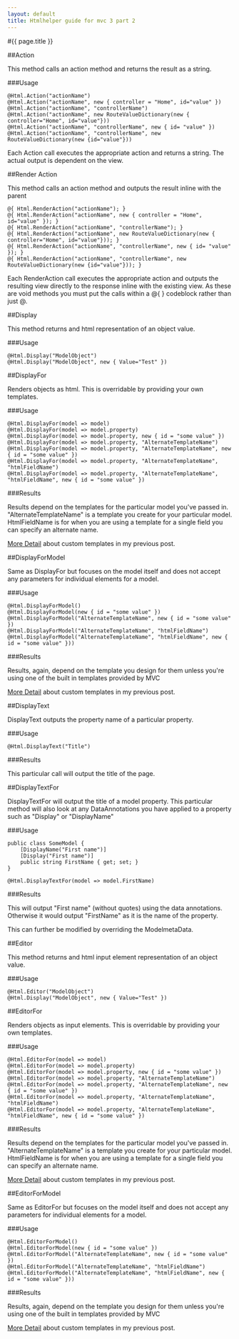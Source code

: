 ```yaml
---
layout: default
title: Htmlhelper guide for mvc 3 part 2
---
```

#{{ page.title }}

##Action

This method calls an action method and returns the result as a string. 

###Usage

    @Html.Action("actionName")
    @Html.Action("actionName", new { controller = "Home", id="value" })
    @Html.Action("actionName", "controllerName")
    @Html.Action("actionName", new RouteValueDictionary(new { controller="Home", id="value"}))
    @Html.Action("actionName", "controllerName", new { id= "value" })
    @Html.Action("actionName", "controllerName", new RouteValueDictionary(new {id="value"}))


Each Action call executes the appropriate action and returns a string. The actual output is dependent on the view.

##Render Action

This method calls an action method and outputs the result inline with the parent

    @{ Html.RenderAction("actionName"); }
    @{ Html.RenderAction("actionName", new { controller = "Home", id="value" }); }
    @{ Html.RenderAction("actionName", "controllerName"); }
    @{ Html.RenderAction("actionName", new RouteValueDictionary(new { controller="Home", id="value"})); }
    @{ Html.RenderAction("actionName", "controllerName", new { id= "value" }); }
    @{ Html.RenderAction("actionName", "controllerName", new RouteValueDictionary(new {id="value"})); }


Each RenderAction call executes the appropriate action and outputs the resulting view directly to the response inline with the existing view. As these are void methods you must put the calls within a @{ } codeblock rather than just @.

##Display

This method returns and html representation of an object value.

###Usage

    @Html.Display("ModelObject")
    @Html.Display("ModelObject", new { Value="Test" })


##DisplayFor

Renders objects as html. This is overridable by providing your own templates.

###Usage

    @Html.DisplayFor(model => model)
    @Html.DisplayFor(model => model.property)
    @Html.DisplayFor(model => model.property, new { id = "some value" })
    @Html.DisplayFor(model => model.property, "AlternateTemplateName")
    @Html.DisplayFor(model => model.property, "AlternateTemplateName", new { id = "some value" })
    @Html.DisplayFor(model => model.property, "AlternateTemplateName", "htmlFieldName")
    @Html.DisplayFor(model => model.property, "AlternateTemplateName", "htmlFieldName", new { id = "some value" })


###Results

Results depend on the templates for the particular model you've passed in. "AlternateTemplateName" is a template you create for your particular model. HtmlFieldName is for when you are using a template for a single field you can specify an alternate name.

<a href='http://buildstarted.com/2010/09/10/overriding-displayfor-and-editorfor-to-create-custom-outputs-for-mvc/'>More Detail</a> about custom templates in my previous post.

##DisplayForModel

Same as DisplayFor but focuses on the model itself and does not accept any parameters for individual elements for a model.

###Usage

    @Html.DisplayForModel()
    @Html.DisplayForModel(new { id = "some value" })
    @Html.DisplayForModel("AlternateTemplateName", new { id = "some value" })
    @Html.DisplayForModel("AlternateTemplateName", "htmlFieldName")
    @Html.DisplayForModel("AlternateTemplateName", "htmlFieldName", new { id = "some value" }))


###Results

Results, again, depend on the template you design for them unless you're using one of the built in templates provided by MVC

<a href='http://buildstarted.com/2010/09/10/overriding-displayfor-and-editorfor-to-create-custom-outputs-for-mvc/'>More Detail</a> about custom templates in my previous post.

##DisplayText

DisplayText outputs the property name of a particular property.

###Usage

    @Html.DisplayText("Title")

###Results

This particular call will output the title of the page.

##DisplayTextFor

DisplayTextFor will output the title of a model property. This particular method will also look at any DataAnnotations you have applied to a property such as "Display" or "DisplayName"

###Usage

    public class SomeModel {
        [DisplayName("First name")]
        [Display("First name")]
        public string FirstName { get; set; }
    }

    @Html.DisplayTextFor(model => model.FirstName)


###Results

This will output "First name" (without quotes) using the data annotations. Otherwise it would output "FirstName" as it is the name of the property.

This can further be modified by overriding the ModelmetaData.

##Editor

This method returns and html input element representation of an object value.

###Usage

    @Html.Editor("ModelObject")
    @Html.Display("ModelObject", new { Value="Test" })


##EditorFor

Renders objects as input elements. This is overridable by providing your own templates.

###Usage

    @Html.EditorFor(model => model)
    @Html.EditorFor(model => model.property)
    @Html.EditorFor(model => model.property, new { id = "some value" })
    @Html.EditorFor(model => model.property, "AlternateTemplateName")
    @Html.EditorFor(model => model.property, "AlternateTemplateName", new { id = "some value" })
    @Html.EditorFor(model => model.property, "AlternateTemplateName", "htmlFieldName")
    @Html.EditorFor(model => model.property, "AlternateTemplateName", "htmlFieldName", new { id = "some value" })


###Results

Results depend on the templates for the particular model you've passed in. "AlternateTemplateName" is a template you create for your particular model. HtmlFieldName is for when you are using a template for a single field you can specify an alternate name.

<a href='http://buildstarted.com/2010/09/10/overriding-displayfor-and-editorfor-to-create-custom-outputs-for-mvc/'>More Detail</a> about custom templates in my previous post.

##EditorForModel

Same as EditorFor but focuses on the model itself and does not accept any parameters for individual elements for a model.

###Usage

    @Html.EditorForModel()
    @Html.EditorForModel(new { id = "some value" })
    @Html.EditorForModel("AlternateTemplateName", new { id = "some value" })
    @Html.EditorForModel("AlternateTemplateName", "htmlFieldName")
    @Html.EditorForModel("AlternateTemplateName", "htmlFieldName", new { id = "some value" }))


###Results

Results, again, depend on the template you design for them unless you're using one of the built in templates provided by MVC

<a href='http://buildstarted.com/2010/09/10/overriding-displayfor-and-editorfor-to-create-custom-outputs-for-mvc/'>More Detail</a> about custom templates in my previous post.